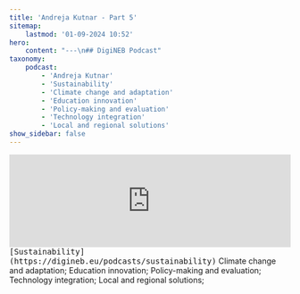 ```yaml
---
title: 'Andreja Kutnar - Part 5'
sitemap:
    lastmod: '01-09-2024 10:52'
hero:
    content: "---\n## DigiNEB Podcast"
taxonomy:
    podcast:
        - 'Andreja Kutnar'
        - 'Sustainability'
        - 'Climate change and adaptation'
        - 'Education innovation'
        - 'Policy-making and evaluation'
        - 'Technology integration'
        - 'Local and regional solutions'
show_sidebar: false
---
```


<iframe title="digineb" width="100%" height="166" scrolling="no" frameborder="no" allow="autoplay" src="https://w.soundcloud.com/player/?url=https%3A//api.soundcloud.com/tracks/1908091460&color=%234b4815&auto_play=false&hide_related=false&show_comments=true&show_user=true&show_reposts=false&show_teaser=false"></iframe>
<kbd>[Sustainability](https://digineb.eu/podcasts/sustainability)</kbd>
Climate change and adaptation;
Education innovation;
Policy-making and evaluation;
Technology integration;
Local and regional solutions;